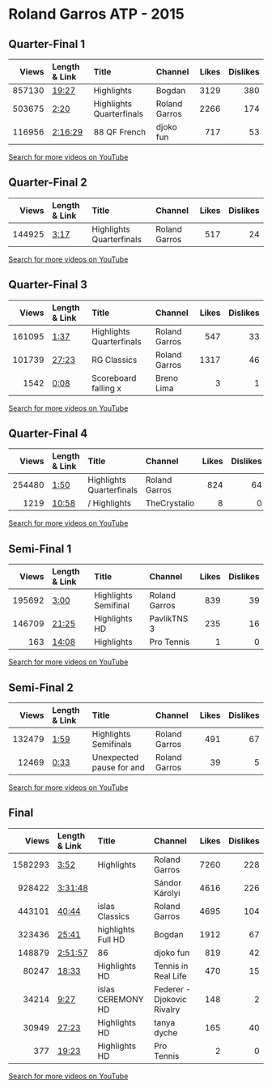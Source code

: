
# Roland Garros ATP - 2015

## Quarter-Final 1
|   Views | Length & Link                                          | Title                      | Channel       |   Likes |   Dislikes |
|--------:|:-------------------------------------------------------|:---------------------------|:--------------|--------:|-----------:|
|  857130 | [19:27](https://www.youtube.com/watch?v=XvrIHPrBQHg)   | Highlights                 | Bogdan        |    3129 |        380 |
|  503675 | [2:20](https://www.youtube.com/watch?v=foe0aWZMOKo)    | Highlights   Quarterfinals | Roland Garros |    2266 |        174 |
|  116956 | [2:16:29](https://www.youtube.com/watch?v=5yqtnhGkOHY) | 88    QF     French        | djoko fun     |     717 |         53 |

[Search for more videos on YouTube](https://www.youtube.com/results?search_query=%22roland+garros%22+%22Djokovic%22+%22Nadal%22+%222015%22+%22highlights%22)     

## Quarter-Final 2
|   Views | Length & Link                                       | Title                      | Channel       |   Likes |   Dislikes |
|--------:|:----------------------------------------------------|:---------------------------|:--------------|--------:|-----------:|
|  144925 | [3:17](https://www.youtube.com/watch?v=TpAtnhAhQlk) | Highlights   Quarterfinals | Roland Garros |     517 |         24 |

[Search for more videos on YouTube](https://www.youtube.com/results?search_query=%22roland+garros%22+%22Murray%22+%22Ferrer%22+%222015%22+%22highlights%22)     

## Quarter-Final 3
|   Views | Length & Link                                        | Title                      | Channel       |   Likes |   Dislikes |
|--------:|:-----------------------------------------------------|:---------------------------|:--------------|--------:|-----------:|
|  161095 | [1:37](https://www.youtube.com/watch?v=1M2tHEV9NcU)  | Highlights   Quarterfinals | Roland Garros |     547 |         33 |
|  101739 | [27:23](https://www.youtube.com/watch?v=wjr9muuJE0Q) | RG Classics                | Roland Garros |    1317 |         46 |
|    1542 | [0:08](https://www.youtube.com/watch?v=SD4YQoDziOg)  | Scoreboard falling   x     | Breno Lima    |       3 |          1 |

[Search for more videos on YouTube](https://www.youtube.com/results?search_query=%22roland+garros%22+%22Tsonga%22+%22Nishikori%22+%222015%22+%22highlights%22)     

## Quarter-Final 4
|   Views | Length & Link                                        | Title                      | Channel       |   Likes |   Dislikes |
|--------:|:-----------------------------------------------------|:---------------------------|:--------------|--------:|-----------:|
|  254480 | [1:50](https://www.youtube.com/watch?v=91kNzC5OeWU)  | Highlights   Quarterfinals | Roland Garros |     824 |         64 |
|    1219 | [10:58](https://www.youtube.com/watch?v=ac1SW23GxvE) | /      Highlights          | TheCrystalio  |       8 |          0 |

[Search for more videos on YouTube](https://www.youtube.com/results?search_query=%22roland+garros%22+%22Wawrinka%22+%22Federer%22+%222015%22+%22highlights%22)     

## Semi-Final 1
|   Views | Length & Link                                        | Title                  | Channel       |   Likes |   Dislikes |
|--------:|:-----------------------------------------------------|:-----------------------|:--------------|--------:|-----------:|
|  195692 | [3:00](https://www.youtube.com/watch?v=0vLKPnIx3fI)  | Highlights   Semifinal | Roland Garros |     839 |         39 |
|  146709 | [21:25](https://www.youtube.com/watch?v=vLj4RoxLsyM) | Highlights HD          | PavlikTNS 3   |     235 |         16 |
|     163 | [14:08](https://www.youtube.com/watch?v=8s0n43jmD-4) | Highlights             | Pro Tennis    |       1 |          0 |

[Search for more videos on YouTube](https://www.youtube.com/results?search_query=%22roland+garros%22+%22Djokovic%22+%22Murray%22+%222015%22+%22highlights%22)     

## Semi-Final 2
|   Views | Length & Link                                       | Title                     | Channel       |   Likes |   Dislikes |
|--------:|:----------------------------------------------------|:--------------------------|:--------------|--------:|-----------:|
|  132479 | [1:59](https://www.youtube.com/watch?v=96dWmFxY-6Y) | Highlights   Semifinals   | Roland Garros |     491 |         67 |
|   12469 | [0:33](https://www.youtube.com/watch?v=wHTdgVpApKU) | Unexpected pause for  and | Roland Garros |      39 |          5 |

[Search for more videos on YouTube](https://www.youtube.com/results?search_query=%22roland+garros%22+%22Wawrinka%22+%22Tsonga%22+%222015%22+%22highlights%22)     

## Final
|   Views | Length & Link                                          | Title                | Channel                    |   Likes |   Dislikes |
|--------:|:-------------------------------------------------------|:---------------------|:---------------------------|--------:|-----------:|
| 1582293 | [3:52](https://www.youtube.com/watch?v=JzLC_CVvLdw)    | Highlights           | Roland Garros              |    7260 |        228 |
|  928422 | [3:31:48](https://www.youtube.com/watch?v=Qfck5AVMlVs) |                      | Sándor Károlyi             |    4616 |        226 |
|  443101 | [40:44](https://www.youtube.com/watch?v=v2MhLx9wk9M)   | islas       Classics | Roland Garros              |    4695 |        104 |
|  323436 | [25:41](https://www.youtube.com/watch?v=_7RwWoY_vSw)   | highlights Full HD   | Bogdan                     |    1912 |         67 |
|  148879 | [2:51:57](https://www.youtube.com/watch?v=E-noHjsYEfQ) | 86                   | djoko fun                  |     819 |         42 |
|   80247 | [18:33](https://www.youtube.com/watch?v=7WfhcBMLcUM)   | Highlights HD        | Tennis in Real Life        |     470 |         15 |
|   34214 | [9:27](https://www.youtube.com/watch?v=DlQRKJk7iyw)    | islas   CEREMONY HD  | Federer - Djokovic Rivalry |     148 |          2 |
|   30949 | [27:23](https://www.youtube.com/watch?v=CWijrr74Ncc)   | Highlights HD        | tanya dyche                |     165 |         40 |
|     377 | [19:23](https://www.youtube.com/watch?v=cdn-VsbSMRE)   | Highlights HD        | Pro Tennis                 |       2 |          0 |

[Search for more videos on YouTube](https://www.youtube.com/results?search_query=%22roland+garros%22+%22Wawrinka%22+%22Djokovic%22+%222015%22+%22highlights%22)     
